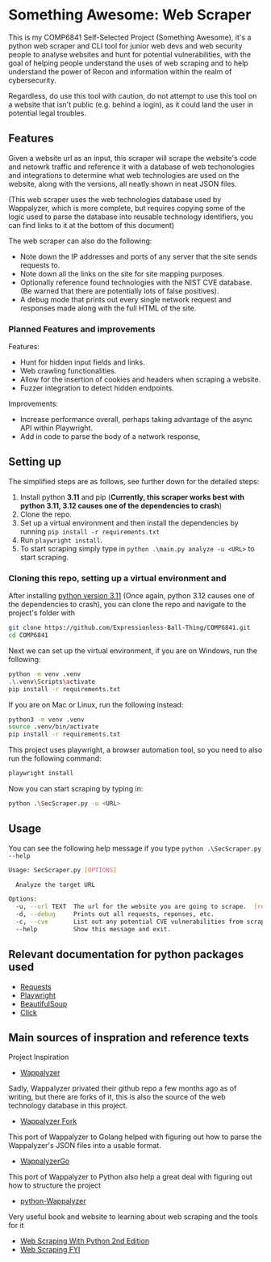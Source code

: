 # Something Awesome: Web Scraper

This is my COMP6841 Self-Selected Project (Something Awesome), it's a python web scraper and CLI tool for junior web devs and web security people to analyse websites and hunt for potential vulnerabilities, with the goal of helping people understand the uses of web scraping and to help understand the power of Recon and information within the realm of cybersecurity.

Regardless, do use this tool with caution, do not attempt to use this tool on a website that isn't public (e.g. behind a login), as it could land the user in potential legal troubles.

## Features

Given a website url as an input, this scraper will scrape the website's code and netowrk traffic and reference it with a database of web techonologies and integrations to determine what web technologies are used on the website, along with the versions, all neatly shown in neat JSON files.

(This web scraper uses the web technologies database used by Wappalyzer, which is more complete, but requires copying some of the logic used to parse the database into reusable technology identifiers, you can find links to it at the bottom of this document)

The web scraper can also do the following:

- Note down the IP addresses and ports of any server that the site sends requests to.
- Note down all the links on the site for site mapping purposes.
- Optionally reference found technologies with the NIST CVE database. (Be warned that there are potentially lots of false positives).
- A debug mode that prints out every single network request and responses made along with the full HTML of the site.

### Planned Features and improvements

Features:

- Hunt for hidden input fields and links.
- Web crawling functionalities.
- Allow for the insertion of cookies and headers when scraping a website.
- Fuzzer integration to detect hidden endpoints.

Improvements:

- Increase performance overall, perhaps taking advantage of the async API within Playwright.
- Add in code to parse the body of a network response,

## Setting up

The simplified steps are as follows, see further down for the detailed steps:

1. Install python **3.11** and pip (**Currently, this scraper works best with python 3.11, 3.12 causes one of the dependencies to crash**)
2. Clone the repo.
3. Set up a virtual environment and then install the dependencies by running `pip install -r requirements.txt`
4. Run `playwright install`.
5. To start scraping simply type in `python .\main.py analyze -u <URL>` to start scraping.

### Cloning this repo, setting up a virtual environment and

After installing [python version 3.11](https://www.python.org/downloads/release/python-3110/) (Once again, python 3.12 causes one of the dependencies to crash), you can clone the repo and navigate to the project's folder with

```bash
git clone https://github.com/Expressionless-Ball-Thing/COMP6841.git
cd COMP6841
```

Next we can set up the virtual environment, if you are on Windows, run the following:

```bash
python -m venv .venv
.\.venv\Scripts\activate
pip install -r requirements.txt
```

If you are on Mac or Linux, run the following instead:

```bash
python3 -m venv .venv
source .venv/bin/activate
pip install -r requirements.txt
```

This project uses playwright, a browser automation tool, so you need to also run the following command:

```bash
playwright install
```

Now you can start scraping by typing in:

```bash
python .\SecScraper.py -u <URL>
```

## Usage

You can see the following help message if you type `python .\SecScraper.py --help`

```bash
Usage: SecScraper.py [OPTIONS]

  Analyze the target URL

Options:
  -u, --url TEXT  The url for the website you are going to scrape.  [required]
  -d, --debug     Prints out all requests, reponses, etc.
  -c, --cve       List out any potential CVE vulnerabilities from scraped technology.
  --help          Show this message and exit.
```

## Relevant documentation for python packages used

- [Requests](https://docs.python-requests.org/en/latest/index.html)
- [Playwright](https://playwright.dev/python/docs/intro)
- [BeautifulSoup](https://beautiful-soup-4.readthedocs.io/en/latest/)
- [Click](https://click.palletsprojects.com/en/8.1.x/)

## Main sources of inspration and reference texts

Project Inspiration

- [Wappalyzer](https://www.wappalyzer.com/)

Sadly, Wappalyzer privated their github repo a few months ago as of writing, but there are forks of it, this is also the source of the web technology database in this project.

- [Wappalyzer Fork](https://github.com/tomnomnom/wappalyzer)

This port of Wappalyzer to Golang helped with figuring out how to parse the Wappalyzer's JSON files into a usable format.

- [WappalyzerGo](https://github.com/projectdiscovery/wappalyzergo)

This port of Wappalyzer to Python also help a great deal with figuring out how to structure the project

- [python-Wappalyzer](https://github.com/chorsley/python-Wappalyzer)

Very useful book and website to learning about web scraping and the tools for it

- [Web Scraping With Python 2nd Edition](https://www.oreilly.com/library/view/web-scraping-with/9781491985564/)
- [Web Scraping FYI](https://webscraping.fyi)
